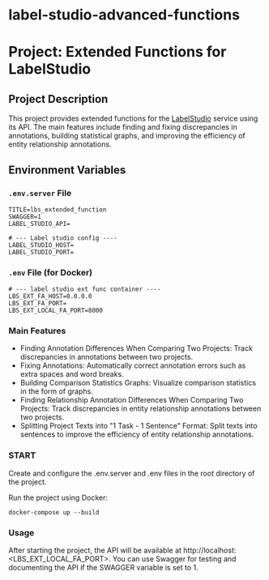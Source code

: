 # label-studio-advanced-functions

# Project: Extended Functions for LabelStudio

## Project Description

This project provides extended functions for the [LabelStudio](https://labelstud.io/) service using its API. The main features include finding and fixing discrepancies in annotations, building statistical graphs, and improving the efficiency of entity relationship annotations.

## Environment Variables

### `.env.server` File

```env
TITLE=lbs_extended_function
SWAGGER=1
LABEL_STUDIO_API=

# --- Label studio config ----
LABEL_STUDIO_HOST=
LABEL_STUDIO_PORT=
```

### `.env` File (for Docker)

```env
# --- label studio ext func container ----
LBS_EXT_FA_HOST=0.0.0.0
LBS_EXT_FA_PORT=
LBS_EXT_LOCAL_FA_PORT=8000
```

### Main Features
- Finding Annotation Differences When Comparing Two Projects: Track discrepancies in annotations between two projects.
- Fixing Annotations: Automatically correct annotation errors such as extra spaces and word breaks.
- Building Comparison Statistics Graphs: Visualize comparison statistics in the form of graphs.
- Finding Relationship Annotation Differences When Comparing Two Projects: Track discrepancies in entity relationship annotations between two projects.
- Splitting Project Texts into "1 Task - 1 Sentence" Format: Split texts into sentences to improve the efficiency of entity relationship annotations.


### START

Create and configure the .env.server and .env files in the root directory of the project.

Run the project using Docker:
```
docker-compose up --build
```

### Usage
After starting the project, the API will be available at http://localhost:<LBS_EXT_LOCAL_FA_PORT>. You can use Swagger for testing and documenting the API if the SWAGGER variable is set to 1.
